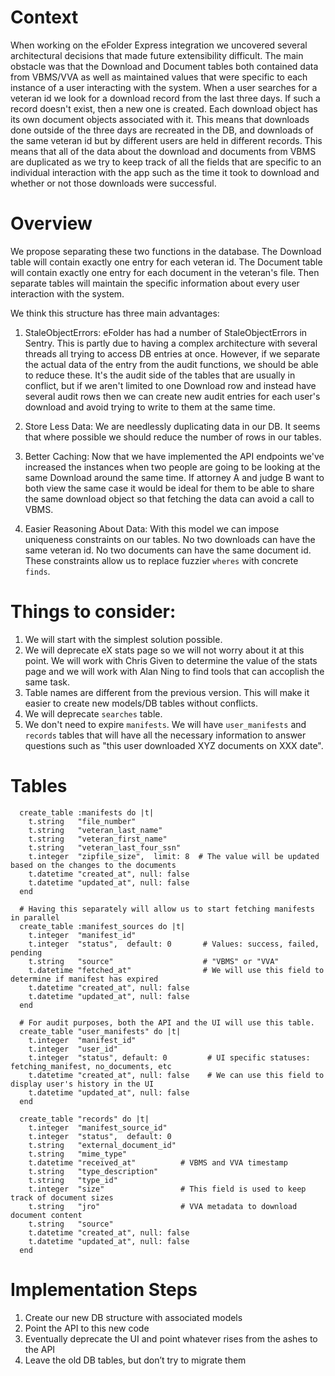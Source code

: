 # Context

When working on the eFolder Express integration we uncovered several architectural decisions that made future extensibility difficult. The main obstacle was that the Download and Document tables both contained data from VBMS/VVA as well as maintained values that were specific to each instance of a user interacting with the system. When a user searches for a veteran id we look for a download record from the last three days. If such a record doesn't exist, then a new one is created. Each download object has its own document objects associated with it. This means that downloads done outside of the three days are recreated in the DB, and downloads of the same veteran id but by different users are held in different records. This means that all of the data about the download and documents from VBMS are duplicated as we try to keep track of all the fields that are specific to an individual interaction with the app such as the time it took to download and whether or not those downloads were successful.


# Overview

We propose separating these two functions in the database. The Download table will contain exactly one entry for each veteran id. The Document table will contain exactly one entry for each document in the veteran's file. Then separate tables will maintain the specific information about every user interaction with the system.

We think this structure has three main advantages:

1) StaleObjectErrors: eFolder has had a number of StaleObjectErrors in Sentry. This is partly due to having a complex architecture with several threads all trying to access DB entries at once. However, if we separate the actual data of the entry from the audit functions, we should be able to reduce these. It's the audit side of the tables that are usually in conflict, but if we aren't limited to one Download row and instead have several audit rows then we can create new audit entries for each user's download and avoid trying to write to them at the same time.

1) Store Less Data: We are needlessly duplicating data in our DB. It seems that where possible we should reduce the number of rows in our tables.

1) Better Caching: Now that we have implemented the API endpoints we've increased the instances when two people are going to be looking at the same Download around the same time. If attorney A and judge B want to both view the same case it would be ideal for them to be able to share the same download object so that fetching the data can avoid a call to VBMS.

1) Easier Reasoning About Data: With this model we can impose uniqueness constraints on our tables. No two downloads can have the same veteran id. No two documents can have the same document id. These constraints allow us to replace fuzzier `wheres` with concrete `finds`.


# Things to consider:

1) We will start with the simplest solution possible.
2) We will deprecate eX stats page so we will not worry about it at this point. We will work with Chris Given to determine the value of the stats page and we will work with Alan Ning to find tools that can accoplish the same task.
3) Table names are different from the previous version. This will make it easier to create new models/DB tables without conflicts.
4) We will deprecate `searches` table.
5) We don't need to expire `manifests`. We will have `user_manifests` and `records` tables that will have all the necessary information to answer questions such as "this user downloaded XYZ documents on XXX date".


# Tables

```
  create_table :manifests do |t|
    t.string   "file_number"
    t.string   "veteran_last_name"
    t.string   "veteran_first_name"
    t.string   "veteran_last_four_ssn"
    t.integer  "zipfile_size",  limit: 8  # The value will be updated based on the changes to the documents
    t.datetime "created_at", null: false
    t.datetime "updated_at", null: false
  end
```

```
  # Having this separately will allow us to start fetching manifests in parallel
  create_table :manifest_sources do |t|
    t.integer  "manifest_id"
    t.integer  "status",  default: 0       # Values: success, failed, pending
    t.string   "source"                    # "VBMS" or "VVA"
    t.datetime "fetched_at"                # We will use this field to determine if manifest has expired
    t.datetime "created_at", null: false
    t.datetime "updated_at", null: false
  end
```

```
  # For audit purposes, both the API and the UI will use this table.
  create_table "user_manifests" do |t|
    t.integer  "manifest_id"
    t.integer  "user_id"
    t.integer  "status", default: 0         # UI specific statuses: fetching_manifest, no_documents, etc
    t.datetime "created_at", null: false    # We can use this field to display user's history in the UI
    t.datetime "updated_at", null: false
  end
```

```
  create_table "records" do |t|
    t.integer  "manifest_source_id"
    t.integer  "status",  default: 0
    t.string   "external_document_id"
    t.string   "mime_type"
    t.datetime "received_at"          # VBMS and VVA timestamp
    t.string   "type_description"
    t.string   "type_id"
    t.integer  "size"                 # This field is used to keep track of document sizes
    t.string   "jro"                  # VVA metadata to download document content
    t.string   "source"
    t.datetime "created_at", null: false
    t.datetime "updated_at", null: false
  end
```

# Implementation Steps

1) Create our new DB structure with associated models
2) Point the API to this new code
3) Eventually deprecate the UI and point whatever rises from the ashes to the API
4) Leave the old DB tables, but don’t try to migrate them
